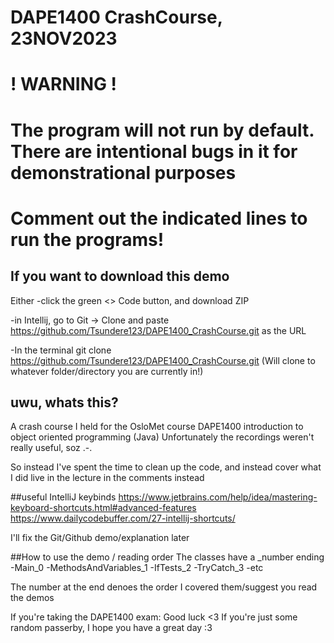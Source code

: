 # DAPE1400 CrashCourse, 23NOV2023
# ! WARNING !
# The program will not run by default. There are intentional bugs in it for demonstrational purposes
# Comment out the indicated lines to run the programs!

## If you want to download this demo
Either
-click the green <> Code button, and download ZIP

-in Intellij, go to Git -> Clone and paste https://github.com/Tsundere123/DAPE1400_CrashCourse.git as the URL

-In the terminal git clone https://github.com/Tsundere123/DAPE1400_CrashCourse.git (Will clone to whatever folder/directory you are currently in!)

## uwu, whats this?
A crash course I held for the OsloMet course DAPE1400 introduction to object oriented programming (Java)
Unfortunately the recordings weren't really useful, soz .-.

So instead I've spent the time to clean up the code, and instead cover what I did live in the lecture in the comments instead

##useful IntelliJ keybinds
https://www.jetbrains.com/help/idea/mastering-keyboard-shortcuts.html#advanced-features
https://www.dailycodebuffer.com/27-intellij-shortcuts/

I'll fix the Git/Github demo/explanation later

##How to use the demo / reading order
The classes have a _number ending
-Main_0
-MethodsAndVariables_1
-IfTests_2
-TryCatch_3
-etc

The number at the end denoes the order I covered them/suggest you read the demos

If you're taking the DAPE1400 exam: Good luck <3
If you're just some random passerby, I hope you have a great day :3
